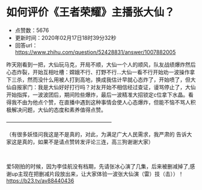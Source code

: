 # 如何评价《王者荣耀》主播张大仙？
- 点赞数：5676
- 更新时间：2020年02月17日18时39分32秒
- 回答url：https://www.zhihu.com/question/52428831/answer/1007882005
<body>
 <p data-pid="JWvqBFdS">昨天刚看到一把，大仙玩马克，开局不顺，大仙一个人的顺风，队友战绩爆炸然后心态炸裂，开始互相吐槽：嫦娥不行、打野不行…大仙一看不行开始劝一波操作拿下三杀，然而没什么用被人打到高地，换成我估计早就心态炸了，开始喷了，但大仙自报家门：我是大仙好好打行吗？对友开始不相信经过查证，谩骂停止了，大仙开始指挥，一波波团后，期间险些爆炸，最后一波精准大招锁定c位拿下水晶。看得我不由为他点个赞，在直播中遇到这种事情会使人心态爆炸，但能不恼不骂人积极解决问题，大仙的态度和素养值得点赞。</p>
 <p data-pid="favStWxF">————————————————————</p>
 <p data-pid="hFVoVtMO">（有很多妖怪问我这是不是真的，对此，为满足广大人民需求，我严肃的 告诉大家这是真的，如果不是请点赞转发评论三连，高三狗谢谢大家）</p>
 <p class="ztext-empty-paragraph"><br></p>
 <p data-pid="wR_N5JnD">爱5刚拍的时候，因为李佳航没有档期，先请张冰心演了几集，后来被删减掉了,感谢up主现在把删减片段放出来，让大家体验一波张大仙演（雷）技（击））！<a href="https://link.zhihu.com/?target=https%3A//b23.tv/av88440436" class=" external" target="_blank" rel="nofollow noreferrer"><span class="invisible">https://</span><span class="visible">b23.tv/av88440436</span><span class="invisible"></span></a></p>
 <p></p>
</body>